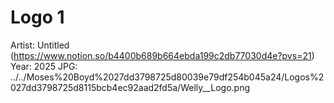 # Logo 1

Artist: Untitled (https://www.notion.so/b4400b689b664ebda199c2db77030d4e?pvs=21)
Year: 2025
JPG: ../../Moses%20Boyd%2027dd3798725d80039e79df254b045a24/Logos%2027dd3798725d8115bcb4ec92aad2fd5a/Welly__Logo.png